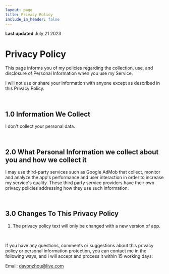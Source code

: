 ```yaml
---
layout: page
title: Privacy Policy
include_in_header: false
---
```

**Last updated**
July 21 2023

# Privacy Policy

This page informs you of my policies regarding the collection, use, and disclosure of Personal Information when you use my Service.

I will not use or share your information with anyone except as described in this Privacy Policy.

<br>

## 1.0 Information We Collect

I don't collect your personal data.

<br>

## 2.0 What Personal Information we collect about you and how we collect it

I may use third-party services such as Google AdMob that collect, monitor and analyze the app's performance and user interaction in order to increase my service's quality. These third party service providers have their own privacy policies addressing how they use such information. 

<br>

## 3.0 Changes To This Privacy Policy

1. The privacy policy text will only be changed with a new version of app.

<br>

If you have any questions, comments or suggestions about this privacy policy or personal information protection, you can contact me in the following ways, and i will accept and process it within 15 working days:

Email: davonzhou@live.com
